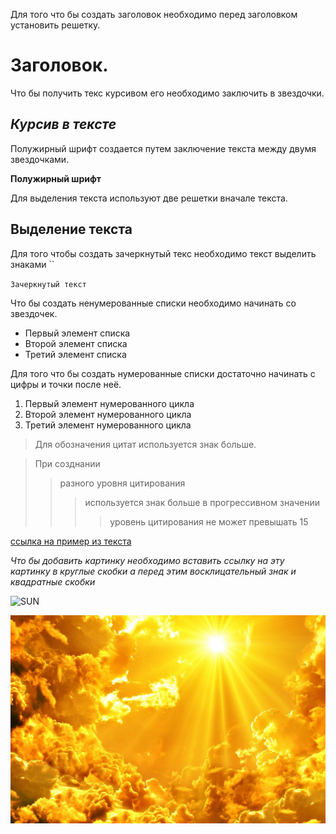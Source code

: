 
Для того что бы создать заголовок необходимо перед заголовком установить решетку.
# Заголовок.

Что бы получить текс курсивом его необходимо заключить в звездочки.

## *Курсив в тексте*

Полужирный шрифт создается путем заключение текста между двумя звездочками.

**Полужирный шрифт**

Для выделения текста используют две решетки вначале текста.

## Выделение текста 

Для того чтобы создать зачеркнутый текс необходимо текст выделить знаками `` 

``Зачеркнутый текст``

Что бы создать ненумерованные списки необходимо начинать со звездочек.

* Первый элемент списка
* Второй элемент списка
* Третий элемент списка

Для того что бы создать нумерованные списки достаточно начинать с цифры и точки после неё.

1. Первый элемент нумерованного цикла
2. Второй элемент нумерованного цикла
3. Третий элемент нумерованного цикла

> Для обозначения цитат используется знак больше.

> При созднании 
>> разного уровня цитирования 
>>> используется знак больше в прогрессивном значении
>>>> уровень цитирования не может превышать 15

[ссылка на пример из текста](http://example.com/)


*Что бы добавить картинку необходимо вставить ссылку на эту картинку в круглые скобки а перед этим восклицательный знак и квадратные скобки* 

![SUN](https://avatars.mds.yandex.net/i?id=374d8585d99dde17f69bd0034b56ecb8f7549bae-8486953-images-thumbs&n=13) 

![sun](picture.jpg.jpg)
